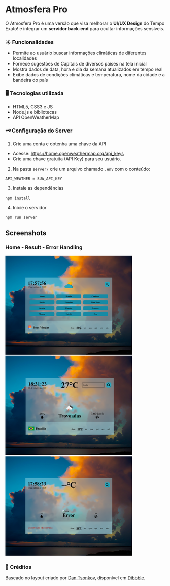 # Atmosfera Pro
O Atmosfera Pro é uma versão que visa melhorar o **UI/UX Design** do Tempo Exato! e integrar um **servidor back-end** para ocultar informações sensíveis.

### ☀️ Funcionalidades
- Permite ao usuário buscar informações climáticas de diferentes localidades
- Fornece sugestões de Capitais de diversos países na tela inicial
- Mostra dados de data, hora e dia da semana atualizados em tempo real
- Exibe dados de condições climáticas e temperatura, nome da cidade e a bandeira do país

### 🖥️ Tecnologias utilizada
- HTML5, CSS3 e JS
- Node.js e bibliotecas
- API OpenWeatherMap

### 🗝️ Configuração do Server
1. Crie uma conta e obtenha uma chave da API
- Acesse: https://home.openweathermap.org/api_keys
- Crie uma chave gratuita (API Key) para seu usuário.
2. Na pasta `server/` crie um arquivo chamado `.env` com o conteúdo:
```
API_WEATHER = SUA_API_KEY
```
3. Instale as dependências
``` 
npm install
```
4. Inicie o servidor
``` 
npm run server
```

## Screenshots
<div>
  <h3>Home - Result - Error Handling</h3>
  <img width="400" src="./assets/screenshots/home.png" />
  <img width="400" src="./assets/screenshots/result.png" />
  <img width="400" src="./assets/screenshots/error.png" />
</div>

### 🎨 Créditos
Baseado no layout criado por [Dan Tsonkov](https://www.dantsonkov.com/), disponível em [Dibbble](https://dribbble.com/shots/2232422-004-Weather-Widget).
